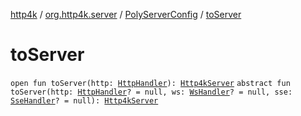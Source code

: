 [http4k](../../index.md) / [org.http4k.server](../index.md) / [PolyServerConfig](index.md) / [toServer](./to-server.md)

# toServer

`open fun toServer(http: `[`HttpHandler`](../../org.http4k.core/-http-handler.md)`): `[`Http4kServer`](../-http4k-server/index.md)
`abstract fun toServer(http: `[`HttpHandler`](../../org.http4k.core/-http-handler.md)`? = null, ws: `[`WsHandler`](../../org.http4k.websocket/-ws-handler.md)`? = null, sse: `[`SseHandler`](../../org.http4k.sse/-sse-handler.md)`? = null): `[`Http4kServer`](../-http4k-server/index.md)